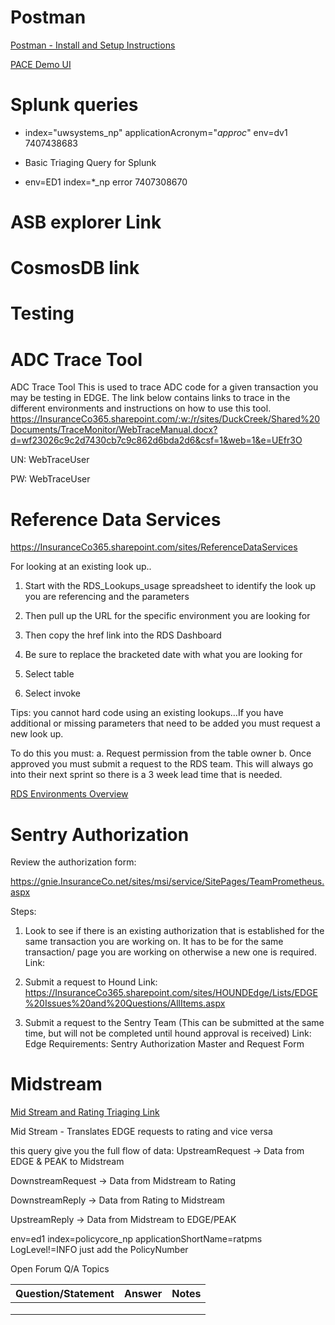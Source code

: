 # Postman

[Postman - Install and Setup Instructions](https://InsuranceCo365.sharepoint.com/:w:/r/sites/BillingHTZ/_layouts/15/Doc.aspx?sourcedoc=%7BBE2FFF29-106D-4988-ADED-21CBB97DB30F%7D&file=Postman%20-%20Install%20and%20Setup%20Instructions.docx&action=default&mobileredirect=true&DefaultItemOpen=1&cid=ea145ee0-98e6-4ae7-aa12-32b952f1d6d8)

[PACE Demo UI](https://pcluix.dv1.pcluix.aks.aze1.cloud.InsuranceCo.net/geolocation)


# Splunk queries

- index="uwsystems_np" applicationAcronym="*approc*" env=dv1 7407438683

- Basic Triaging Query for Splunk
- env=ED1 index=*_np error 7407308670

# ASB explorer Link

# CosmosDB link

# Testing

# ADC Trace Tool

ADC Trace Tool
This is used to trace ADC code for a given transaction you may be testing in EDGE.
The link below contains links to trace in the different environments and instructions on how to use this tool.  
https://InsuranceCo365.sharepoint.com/:w:/r/sites/DuckCreek/Shared%20Documents/TraceMonitor/WebTraceManual.docx?d=wf23026c9c2d7430cb7c9c862d6bda2d6&csf=1&web=1&e=UEfr3O

UN: WebTraceUser

PW:  WebTraceUser


# Reference Data Services 

https://InsuranceCo365.sharepoint.com/sites/ReferenceDataServices
 
For looking at an existing look up..
 
1.	Start with the RDS_Lookups_usage spreadsheet to identify the look up you are referencing and the parameters
 
2.	Then pull up the URL for the specific environment you are looking for 
 
3.	Then copy the href link into the RDS Dashboard
 
4.	Be sure to replace the bracketed date with what you are looking for
 
5.	Select table
 
6.	Select invoke
 
 
Tips:  you cannot hard code using an existing lookups…If you have additional or missing parameters that need to be added you must request a new look up.  
 
To do this you must: 
a.	Request permission from the table owner
b.	Once approved you must submit a request to the RDS team.  This will always go into their next sprint so there is a 3 week lead time that is needed.
 
[RDS Environments Overview](https://InsuranceCo365.sharepoint.com/:w:/r/sites/ReferenceDataServices/_layouts/15/Doc.aspx?sourcedoc=%7BA618B025-E88C-40E5-BE1F-775A68549AA5%7D&file=RDS%20Environments%20Overview.docx&action=default&mobileredirect=true&DefaultItemOpen=1&cid=70ed3afa-7db0-4ae4-a8da-2d361b22c002)

# Sentry Authorization
Review the authorization form: 
 
https://gnie.InsuranceCo.net/sites/msi/service/SitePages/TeamPrometheus.aspx
 
  
Steps:
1.	Look to see if there is an existing authorization that is established for the same transaction you are working on.  It has to be for the same transaction/ page you are working on otherwise a new one is required.
Link:
 
2.	Submit a request to Hound
Link: https://InsuranceCo365.sharepoint.com/sites/HOUNDEdge/Lists/EDGE%20Issues%20and%20Questions/AllItems.aspx
 
3.	Submit  a request to the Sentry Team (This can be submitted at the same time, but will not be completed until hound approval is received)
Link:  Edge Requirements: Sentry Authorization Master and Request Form

# Midstream

[Mid Stream and Rating Triaging Link](https://svcdv3adm01.dev3.ibu.InsuranceCo.net:8443/display/ISR/Midstream+and+Rating+Splunk+Triaging)
 
Mid Stream - Translates EDGE requests to rating and vice versa

this query give you the full flow of data:
UpstreamRequest -> Data from EDGE & PEAK to Midstream

DownstreamRequest -> Data from Midstream to Rating

DownstreamReply -> Data from Rating to Midstream

UpstreamReply -> Data from Midstream to EDGE/PEAK

env=ed1 index=policycore_np applicationShortName=ratpms LogLevel!=INFO
just add the PolicyNumber



Open Forum Q/A Topics


| Question/Statement |Answer  |Notes  |
|--|--|--|
|  |  |  |
|  |  |  |
|  |  |  |

